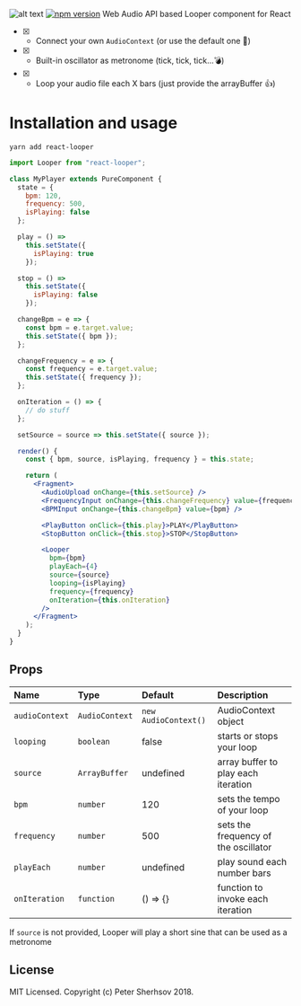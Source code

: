![alt text](https://user-images.githubusercontent.com/16524839/44939852-1c368b80-ad91-11e8-8e8f-d15a196f4c2e.png)
[![npm version](https://badge.fury.io/js/react-looper.svg)](https://badge.fury.io/js/react-looper)
Web Audio API based Looper component for React

- [x] - Connect your own `AudioContext` (or use the default one 🤖)
- [x] - Built-in oscillator as metronome (tick, tick, tick...💣)
- [x] - Loop your audio file each X bars (just provide the arrayBuffer 👍)

# Installation and usage

```
yarn add react-looper
```

```jsx
import Looper from "react-looper";

class MyPlayer extends PureComponent {
  state = {
    bpm: 120,
    frequency: 500,
    isPlaying: false
  };

  play = () =>
    this.setState({
      isPlaying: true
    });

  stop = () =>
    this.setState({
      isPlaying: false
    });

  changeBpm = e => {
    const bpm = e.target.value;
    this.setState({ bpm });
  };

  changeFrequency = e => {
    const frequency = e.target.value;
    this.setState({ frequency });
  };

  onIteration = () => {
    // do stuff
  };

  setSource = source => this.setState({ source });

  render() {
    const { bpm, source, isPlaying, frequency } = this.state;

    return (
      <Fragment>
        <AudioUpload onChange={this.setSource} />
        <FrequencyInput onChange={this.changeFrequency} value={frequency} />
        <BPMInput onChange={this.changeBpm} value={bpm} />

        <PlayButton onClick={this.play}>PLAY</PlayButton>
        <StopButton onClick={this.stop}>STOP</StopButton>

        <Looper
          bpm={bpm}
          playEach={4}
          source={source}
          looping={isPlaying}
          frequency={frequency}
          onIteration={this.onIteration}
        />
      </Fragment>
    );
  }
}
```

## Props

| Name           | Type           | Default              | Description                          |
| :------------- | :------------- | :------------------- | :----------------------------------- |
| `audioContext` | `AudioContext` | `new AudioContext()` | AudioContext object                  |
| `looping`      | `boolean`      | false                | starts or stops your loop            |
| `source`       | `ArrayBuffer`  | undefined            | array buffer to play each iteration  |
| `bpm`          | `number`       | 120                  | sets the tempo of your loop          |
| `frequency`    | `number`       | 500                  | sets the frequency of the oscillator |
| `playEach`     | `number`       | undefined            | play sound each number bars          |
| `onIteration`  | `function`     | () => {}             | function to invoke each iteration    |

If `source` is not provided, Looper will play a short sine that can be used as a metronome

## License

MIT Licensed. Copyright (c) Peter Sherhsov 2018.
